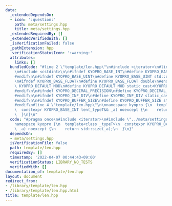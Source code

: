 ```yaml
---
data:
  _extendedDependsOn:
  - icon: ':question:'
    path: meta/settings.hpp
    title: meta/settings.hpp
  _extendedRequiredBy: []
  _extendedVerifiedWith: []
  _isVerificationFailed: false
  _pathExtension: hpp
  _verificationStatusIcon: ':warning:'
  attributes:
    links: []
  bundledCode: "#line 2 \"template/len.hpp\"\n#include <iterator>\n#line 2 \"meta/settings.hpp\"\
    \n#include <cstdint>\n\n#ifndef KYOPRO_BASE_INT\n#define KYOPRO_BASE_INT std::int64_t\n\
    #endif\n\n#ifndef KYOPRO_BASE_UINT\n#define KYOPRO_BASE_UINT std::uint64_t\n#endif\n\
    \n#ifndef KYOPRO_BASE_FLOAT\n#define KYOPRO_BASE_FLOAT double\n#endif\n\n#ifndef\
    \ KYOPRO_DEFAULT_MOD\n#define KYOPRO_DEFAULT_MOD static_cast<KYOPRO_BASE_UINT>(998244353)\n\
    #endif\n\n#ifndef KYOPRO_DECIMAL_PRECISION\n#define KYOPRO_DECIMAL_PRECISION static_cast<KYOPRO_BASE_UINT>(12)\n\
    #endif\n\n#ifndef KYOPRO_INF_DIV\n#define KYOPRO_INF_DIV static_cast<KYOPRO_BASE_UINT>(3)\n\
    #endif\n\n#ifndef KYOPRO_BUFFER_SIZE\n#define KYOPRO_BUFFER_SIZE static_cast<KYOPRO_BASE_UINT>(2048)\n\
    #endif\n#line 4 \"template/len.hpp\"\n\nnamespace kyopro {\n  template<class _typeT>\n\
    \  constexpr KYOPRO_BASE_INT len(_typeT&& _a) noexcept {\n    return std::size(_a);\n\
    \  }\n}\n"
  code: "#pragma once\n#include <iterator>\n#include \"../meta/settings.hpp\"\n\n\
    namespace kyopro {\n  template<class _typeT>\n  constexpr KYOPRO_BASE_INT len(_typeT&&\
    \ _a) noexcept {\n    return std::size(_a);\n  }\n}"
  dependsOn:
  - meta/settings.hpp
  isVerificationFile: false
  path: template/len.hpp
  requiredBy: []
  timestamp: '2022-04-07 00:44:43+09:00'
  verificationStatus: LIBRARY_NO_TESTS
  verifiedWith: []
documentation_of: template/len.hpp
layout: document
redirect_from:
- /library/template/len.hpp
- /library/template/len.hpp.html
title: template/len.hpp
---
```

